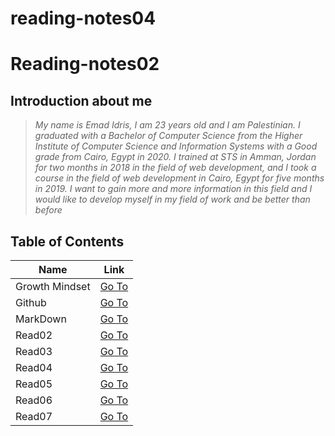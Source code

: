 # reading-notes04

# Reading-notes02

## Introduction about me
> *My name is Emad Idris, I am 23 years old and I am Palestinian. I graduated with a Bachelor of Computer Science from the Higher Institute of Computer Science and Information Systems with a Good grade from Cairo, Egypt in 2020. I trained at STS in Amman, Jordan for two months in 2018 in the field of web development, and I took a course in the field of web development in Cairo, Egypt for five months in 2019. I want to gain more and more information in this field and I would like to develop myself in my field of work and be better than before*


## Table of Contents

Name | Link 
-----| -----
Growth Mindset | [Go To](https://emadidris.github.io/Reading-notes04/GrowthMindset)
Github         | [Go To](https://emadidris.github.io/Reading-notes04/Github)
MarkDown       | [Go To](https://emadidris.github.io/Reading-notes04/MarkDown)
Read02         | [Go To](https://emadidris.github.io/Reading-notes04/Read02)
Read03         | [Go To](https://emadidris.github.io/Reading-notes04/Read03)
Read04         | [Go To](https://emadidris.github.io/Reading-notes04/Read04)
Read05         | [Go To](https://emadidris.github.io/Reading-notes04/Read05)
Read06         | [Go To](https://emadidris.github.io/Reading-notes04/Read06)
Read07         | [Go To](https://emadidris.github.io/Reading-notes04/Read07)